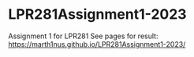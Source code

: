 # LPR281Assignment1-2023
Assignment 1 for LPR281
See pages for result: https://marth1nus.github.io/LPR281Assignment1-2023/
